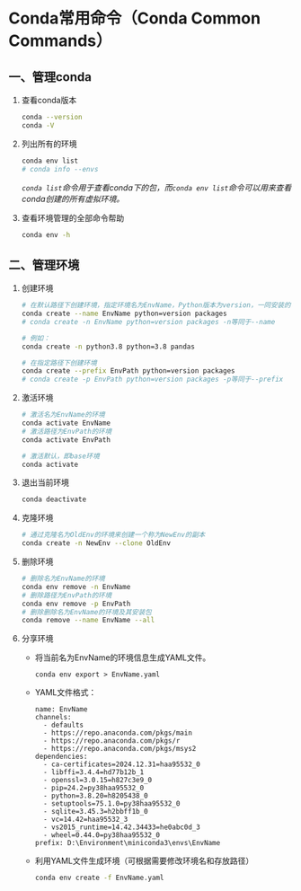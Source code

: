 # Conda常用命令（Conda Common Commands）

## 一、管理conda

1. 查看conda版本

   ```bash
   conda --version
   conda -V
   ```

2. 列出所有的环境

    ```bash
    conda env list
    # conda info --envs
    ```

    *`conda list`命令用于查看conda下的包，而`conda env list`命令可以用来查看conda创建的所有虚拟环境。*

3. 查看环境管理的全部命令帮助

    ```bash
    conda env -h
    ```

## 二、管理环境

1. 创建环境

   ```bash
   # 在默认路径下创建环境，指定环境名为EnvName，Python版本为version，一同安装的包名为packages
   conda create --name EnvName python=version packages
   # conda create -n EnvName python=version packages -n等同于--name
   
   # 例如：
   conda create -n python3.8 python=3.8 pandas
   ```

   ```bash
   # 在指定路径下创建环境
   conda create --prefix EnvPath python=version packages
   # conda create -p EnvPath python=version packages -p等同于--prefix
   ```

2. 激活环境

   ```bash
   # 激活名为EnvName的环境
   conda activate EnvName
   # 激活路径为EnvPath的环境
   conda activate EnvPath
   
   # 激活默认，即base环境
   conda activate
   ```

3. 退出当前环境

   ```bash
   conda deactivate
   ```

4. 克隆环境

   ```bash
   # 通过克隆名为OldEnv的环境来创建一个称为NewEnv的副本
   conda create -n NewEnv --clone OldEnv
   ```

5. 删除环境

   ```bash
   # 删除名为EnvName的环境
   conda env remove -n EnvName
   # 删除路径为EnvPath的环境
   conda env remove -p EnvPath
   # 删除删除名为EnvName的环境及其安装包
   conda remove --name EnvName --all
   ```

6. 分享环境

   * 将当前名为EnvName的环境信息生成YAML文件。

     ```
     conda env export > EnvName.yaml
     ```

   * YAML文件格式：

     ```
     name: EnvName
     channels:
       - defaults
       - https://repo.anaconda.com/pkgs/main
       - https://repo.anaconda.com/pkgs/r
       - https://repo.anaconda.com/pkgs/msys2
     dependencies:
       - ca-certificates=2024.12.31=haa95532_0
       - libffi=3.4.4=hd77b12b_1
       - openssl=3.0.15=h827c3e9_0
       - pip=24.2=py38haa95532_0
       - python=3.8.20=h8205438_0
       - setuptools=75.1.0=py38haa95532_0
       - sqlite=3.45.3=h2bbff1b_0
       - vc=14.42=haa95532_3
       - vs2015_runtime=14.42.34433=he0abc0d_3
       - wheel=0.44.0=py38haa95532_0
     prefix: D:\Environment\miniconda3\envs\EnvName
     ```
	  
	* 利用YAML文件生成环境（可根据需要修改环境名和存放路径）
	
	  ```bash
	  conda env create -f EnvName.yaml
	  ```
	
	  

